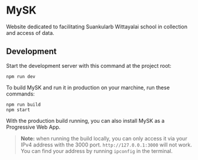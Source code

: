 # MySK

Website dedicated to facilitating Suankularb Wittayalai school in collection and access of data.

## Development

Start the development server with this command at the project root:

```
npm run dev
```

To build MySK and run it in production on your marchine, run these commands:

```
npm run build
npm start
```

With the production build running, you can also install MySK as a Progressive Web App.

> **Note:** when running the build locally, you can only access it via your IPv4 address with the 3000 port. `http://127.0.0.1:3000` will not work. You can find your address by running `ipconfig` in the terminal.
